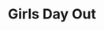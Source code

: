 ---
pid: FS351
title: Girls Day Out
location_transcription: City Hall
zipcode: '19142'
outside_phl: 
neighborhood: Elmwood,Southwest Philadelphia
age: '7'
age_range: 6-13
instagram: 
image_file_name: FS_351.jpg
proposal_transcription: 
topic: Women
topic_summary: '0'
type: Other No Form
keywords_other: 
credit: Chloe Bearyman
image_labels: 
twitter: 
facebook: 
permalink: "/monuments/fs351/"
layout: item-page
---